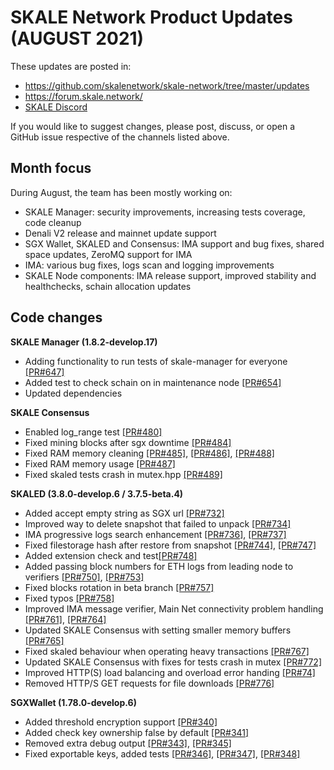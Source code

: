 # SKALE Network Product Updates (AUGUST 2021)

These updates are posted in: 

-   <https://github.com/skalenetwork/skale-network/tree/master/updates>
-   <https://forum.skale.network/>
-   [SKALE Discord](https://discord.gg/vvUtWJB)

If you would like to suggest changes, please post, discuss, or open a GitHub issue respective of the channels listed above.

## Month focus

During August, the team has been mostly working on:

-   SKALE Manager: security improvements, increasing tests coverage, code cleanup
-   Denali V2 release and mainnet update support
-   SGX Wallet, SKALED and Consensus: IMA support and bug fixes, shared space updates, ZeroMQ support for IMA
-   IMA: various bug fixes, logs scan and logging improvements
-   SKALE Node components: IMA release support, improved stability and healthchecks, schain allocation updates


## Code changes

**SKALE Manager (1.8.2-develop.17)**

-   Adding functionality to run tests of skale-manager for everyone [\[PR#647\]](https://github.com/skalenetwork/skale-manager/pull/647)
-   Added test to check schain on in maintenance node [\[PR#654\]](https://github.com/skalenetwork/skale-manager/pull/654)
-   Updated dependencies

**SKALE Consensus**

-   Enabled log_range test [\[PR#480\]](https://github.com/skalenetwork/skale-consensus/pull/480)
-   Fixed mining blocks after sgx downtime [\[PR#484\]](https://github.com/skalenetwork/skale-consensus/pull/484)
-   Fixed RAM memory cleaning [\[PR#485\]](https://github.com/skalenetwork/skale-consensus/pull/485), [\[PR#486\]](https://github.com/skalenetwork/skale-consensus/pull/486), [\[PR#488\]](https://github.com/skalenetwork/skale-consensus/pull/488)
-   Fixed RAM memory usage [\[PR#487\]](https://github.com/skalenetwork/skale-consensus/pull/487)
-   Fixed skaled tests crash in mutex.hpp [\[PR#489\]](https://github.com/skalenetwork/skale-consensus/pull/489)

**SKALED (3.8.0-develop.6 / 3.7.5-beta.4)**

-   Added accept empty string as SGX url [\[PR#732\]](https://github.com/skalenetwork/skaled/pull/732)
-   Improved way to delete snapshot that failed to unpack [\[PR#734\]](https://github.com/skalenetwork/skaled/pull/734)
-   IMA progressive logs search enhancement [\[PR#736\]](https://github.com/skalenetwork/skaled/pull/736), [\[PR#737\]](https://github.com/skalenetwork/skaled/pull/737)
-   Fixed filestorage hash after restore from snapshot [\[PR#744\]](https://github.com/skalenetwork/skaled/pull/744), [\[PR#747\]](https://github.com/skalenetwork/skaled/pull/747)
-   Added extension check and test[\[PR#748\]](https://github.com/skalenetwork/skaled/pull/748)
-   Added passing block numbers for ETH logs from leading node to verifiers [\[PR#750\]](https://github.com/skalenetwork/skaled/pull/750), [\[PR#753\]](https://github.com/skalenetwork/skaled/pull/753)
-   Fixed blocks rotation in beta branch [\[PR#757\]](https://github.com/skalenetwork/skaled/pull/757)
-   Fixed typos [\[PR#758\]](https://github.com/skalenetwork/skaled/pull/758)
-   Improved IMA message verifier, Main Net connectivity problem handling [\[PR#761\]](https://github.com/skalenetwork/skaled/pull/761), [\[PR#764\]](https://github.com/skalenetwork/skaled/pull/764)
-   Updated SKALE Consensus with setting smaller memory buffers [\[PR#765\]](https://github.com/skalenetwork/skaled/pull/765)
-   Fixed skaled behaviour when operating heavy transactions [\[PR#767\]](https://github.com/skalenetwork/skaled/pull/767)
-   Updated SKALE Consensus with fixes for tests crash in mutex [\[PR#772\]](https://github.com/skalenetwork/skaled/pull/772)
-    Improved HTTP(S) load balancing and overload error handing [\[PR#74\]](https://github.com/skalenetwork/skaled/pull/774)
-   Removed HTTP/S GET requests for file downloads [\[PR#776\]](https://github.com/skalenetwork/skaled/pull/776)

**SGXWallet (1.78.0-develop.6)**

-   Added threshold encryption support [\[PR#340\]](https://github.com/skalenetwork/SGXWallet/pull/340)
-   Added check key ownership false by default [\[PR#341\]](https://github.com/skalenetwork/SGXWallet/pull/341)
-   Removed extra debug output  [\[PR#343\]](https://github.com/skalenetwork/SGXWallet/pull/343), [\[PR#345\]](https://github.com/skalenetwork/SGXWallet/pull/345)
-   Fixed exportable keys, added tests [\[PR#346\]](https://github.com/skalenetwork/SGXWallet/pull/346), [\[PR#347\]](https://github.com/skalenetwork/SGXWallet/pull/347), [\[PR#348\]](https://github.com/skalenetwork/SGXWallet/pull/348)


